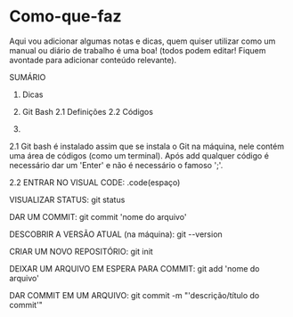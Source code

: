 # Como-que-faz

Aqui vou adicionar algumas notas e dicas, quem quiser utilizar como um manual ou diário de trabalho é uma boa!
(todos podem editar! Fiquem avontade para adicionar conteúdo relevante).

SUMÁRIO
1. Dicas
2. Git Bash
   2.1 Definições
   2.2 Códigos

2.
2.1
Git bash é instalado assim que se instala o Git na máquina, nele contém uma área de códigos (como um terminal). Após add qualquer código é necessário dar um 'Enter' e não é necessário o famoso ';'.

2.2
ENTRAR NO VISUAL CODE:
.code(espaço)

VISUALIZAR STATUS:
git status

DAR UM COMMIT:
git commit 'nome do arquivo'

DESCOBRIR A VERSÃO ATUAL (na máquina):
git --version

CRIAR UM NOVO REPOSITÓRIO:
git init

DEIXAR UM ARQUIVO EM ESPERA PARA COMMIT:
git add 'nome do arquivo'

DAR COMMIT EM UM ARQUIVO:
git commit -m "'descrição/título do commit'"
